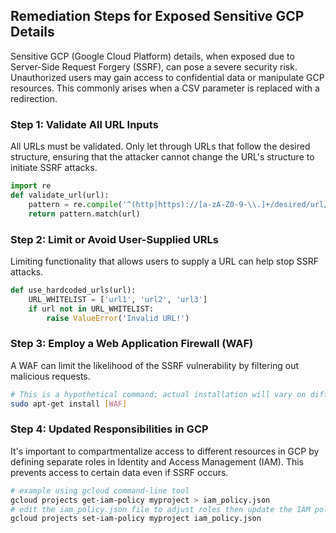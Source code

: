 

## Remediation Steps for Exposed Sensitive GCP Details
Sensitive GCP (Google Cloud Platform) details, when exposed due to Server-Side Request Forgery (SSRF), can pose a severe security risk. Unauthorized users may gain access to confidential data or manipulate GCP resources. This commonly arises when a CSV parameter is replaced with a redirection.

### Step 1: Validate All URL Inputs
All URLs must be validated. Only let through URLs that follow the desired structure, ensuring that the attacker cannot change the URL's structure to initiate SSRF attacks.
```python
import re
def validate_url(url):
    pattern = re.compile('^(http|https)://[a-zA-Z0-9-\\.]+/desired/url/path')
    return pattern.match(url)
```

### Step 2: Limit or Avoid User-Supplied URLs
Limiting functionality that allows users to supply a URL can help stop SSRF attacks.
```python
def use_hardcoded_urls(url):
    URL_WHITELIST = ['url1', 'url2', 'url3']
    if url not in URL_WHITELIST:
        raise ValueError('Invalid URL!')
```

### Step 3: Employ a Web Application Firewall (WAF)
A WAF can limit the likelihood of the SSRF vulnerability by filtering out malicious requests.
```bash
# This is a hypothetical command; actual installation will vary on different platforms.
sudo apt-get install [WAF]
```

### Step 4: Updated Responsibilities in GCP
It's important to compartmentalize access to different resources in GCP by defining separate roles in Identity and Access Management (IAM). This prevents access to certain data even if SSRF occurs.
```bash
# example using gcloud command-line tool
gcloud projects get-iam-policy myproject > iam_policy.json
# edit the iam_policy.json file to adjust roles then update the IAM policy
gcloud projects set-iam-policy myproject iam_policy.json
```